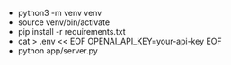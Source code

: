 - python3 -m venv venv
- source venv/bin/activate
- pip install -r requirements.txt
- cat > .env << EOF
  OPENAI_API_KEY=your-api-key
  EOF
- python app/server.py

